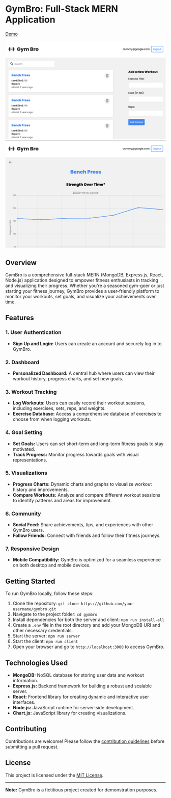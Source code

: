 # GymBro: Full-Stack MERN Application

[Demo](https://gymbro-frontend.onrender.com/)

![Homepage](https://github.com/MN-Coding/GymBro/blob/master/demo-images/homepage.png)
![Graph](https://github.com/MN-Coding/GymBro/blob/master/demo-images/graph.png)

## Overview

GymBro is a comprehensive full-stack MERN (MongoDB, Express.js, React, Node.js) application designed to empower fitness enthusiasts in tracking and visualizing their progress. Whether you're a seasoned gym-goer or just starting your fitness journey, GymBro provides a user-friendly platform to monitor your workouts, set goals, and visualize your achievements over time.

## Features

### 1. User Authentication

- **Sign Up and Login:** Users can create an account and securely log in to GymBro.

### 2. Dashboard

- **Personalized Dashboard:** A central hub where users can view their workout history, progress charts, and set new goals.

### 3. Workout Tracking

- **Log Workouts:** Users can easily record their workout sessions, including exercises, sets, reps, and weights.
- **Exercise Database:** Access a comprehensive database of exercises to choose from when logging workouts.

### 4. Goal Setting

- **Set Goals:** Users can set short-term and long-term fitness goals to stay motivated.
- **Track Progress:** Monitor progress towards goals with visual representations.

### 5. Visualizations

- **Progress Charts:** Dynamic charts and graphs to visualize workout history and improvements.
- **Compare Workouts:** Analyze and compare different workout sessions to identify patterns and areas for improvement.

### 6. Community

- **Social Feed:** Share achievements, tips, and experiences with other GymBro users.
- **Follow Friends:** Connect with friends and follow their fitness journeys.

### 7. Responsive Design

- **Mobile Compatibility:** GymBro is optimized for a seamless experience on both desktop and mobile devices.

## Getting Started

To run GymBro locally, follow these steps:

1. Clone the repository: `git clone https://github.com/your-username/gymbro.git`
2. Navigate to the project folder: `cd gymbro`
3. Install dependencies for both the server and client: `npm run install-all`
4. Create a `.env` file in the root directory and add your MongoDB URI and other necessary credentials.
5. Start the server: `npm run server`
6. Start the client: `npm run client`
7. Open your browser and go to `http://localhost:3000` to access GymBro.

## Technologies Used

- **MongoDB:** NoSQL database for storing user data and workout information.
- **Express.js:** Backend framework for building a robust and scalable server.
- **React:** Frontend library for creating dynamic and interactive user interfaces.
- **Node.js:** JavaScript runtime for server-side development.
- **Chart.js:** JavaScript library for creating visualizations.

## Contributing

Contributions are welcome! Please follow the [contribution guidelines](CONTRIBUTING.md) before submitting a pull request.

## License

This project is licensed under the [MIT License](LICENSE).

---

**Note:** GymBro is a fictitious project created for demonstration purposes.
